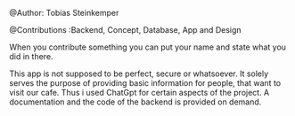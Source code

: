 @Author: Tobias Steinkemper

@Contributions :Backend, Concept, Database, App and Design 

When you contribute something you can put your name and state what you did in there.

This app is not supposed to be perfect, secure or whatsoever. It solely serves the purpose of providing basic information for people, that want to visit our cafe. 
Thus i used ChatGpt for certain aspects of the project. A documentation and the code of the backend is provided on demand. 
